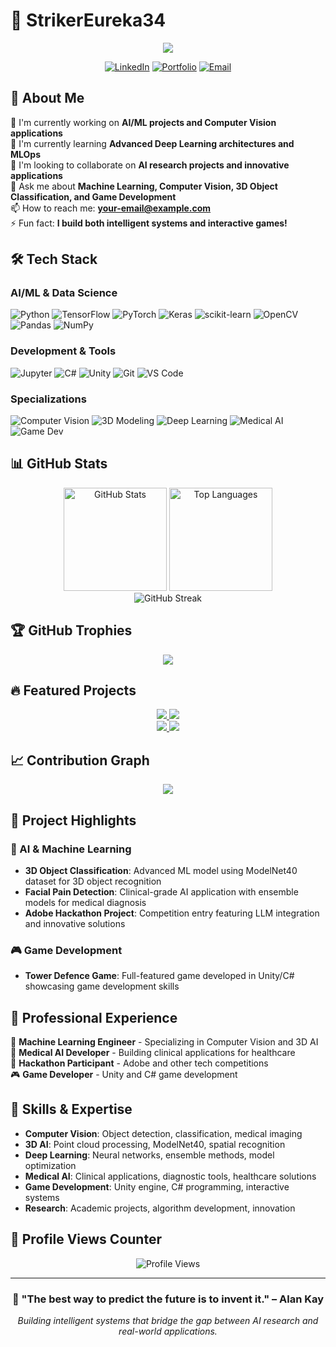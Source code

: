 # 🚀 StrikerEureka34

<div align="center">
  <img src="https://readme-typing-svg.herokuapp.com/?lines=Machine+Learning+Engineer;AI+%26+Computer+Vision+Specialist;Game+Developer;Always+exploring+new+tech&center=true&width=500&height=50">
</div>

<div align="center">
  
[![LinkedIn](https://img.shields.io/badge/LinkedIn-0077B5?style=for-the-badge&logo=linkedin&logoColor=white)](your-linkedin-url)
[![Portfolio](https://img.shields.io/badge/Portfolio-255E63?style=for-the-badge&logo=About.me&logoColor=white)](your-portfolio-url)
[![Email](https://img.shields.io/badge/Email-D14836?style=for-the-badge&logo=gmail&logoColor=white)](mailto:your-email@example.com)

</div>

## 🎯 About Me

🔭 I'm currently working on **AI/ML projects and Computer Vision applications**  
🌱 I'm currently learning **Advanced Deep Learning architectures and MLOps**  
👯 I'm looking to collaborate on **AI research projects and innovative applications**  
💬 Ask me about **Machine Learning, Computer Vision, 3D Object Classification, and Game Development**  
📫 How to reach me: **your-email@example.com**  
⚡ Fun fact: **I build both intelligent systems and interactive games!**

## 🛠️ Tech Stack

### AI/ML & Data Science
![Python](https://img.shields.io/badge/Python-3776AB?style=for-the-badge&logo=python&logoColor=white)
![TensorFlow](https://img.shields.io/badge/TensorFlow-FF6F00?style=for-the-badge&logo=tensorflow&logoColor=white)
![PyTorch](https://img.shields.io/badge/PyTorch-EE4C2C?style=for-the-badge&logo=pytorch&logoColor=white)
![Keras](https://img.shields.io/badge/Keras-D00000?style=for-the-badge&logo=keras&logoColor=white)
![scikit-learn](https://img.shields.io/badge/scikit--learn-F7931E?style=for-the-badge&logo=scikit-learn&logoColor=white)
![OpenCV](https://img.shields.io/badge/OpenCV-27338e?style=for-the-badge&logo=OpenCV&logoColor=white)
![Pandas](https://img.shields.io/badge/Pandas-2C2D72?style=for-the-badge&logo=pandas&logoColor=white)
![NumPy](https://img.shields.io/badge/NumPy-013243?style=for-the-badge&logo=numpy&logoColor=white)

### Development & Tools
![Jupyter](https://img.shields.io/badge/Jupyter-F37626?style=for-the-badge&logo=jupyter&logoColor=white)
![C#](https://img.shields.io/badge/C%23-239120?style=for-the-badge&logo=c-sharp&logoColor=white)
![Unity](https://img.shields.io/badge/Unity-100000?style=for-the-badge&logo=unity&logoColor=white)
![Git](https://img.shields.io/badge/Git-F05032?style=for-the-badge&logo=git&logoColor=white)
![VS Code](https://img.shields.io/badge/VS_Code-0078D4?style=for-the-badge&logo=visual%20studio%20code&logoColor=white)

### Specializations
![Computer Vision](https://img.shields.io/badge/Computer_Vision-FF6B6B?style=for-the-badge&logo=opencv&logoColor=white)
![3D Modeling](https://img.shields.io/badge/3D_Modeling-4ECDC4?style=for-the-badge&logo=blender&logoColor=white)
![Deep Learning](https://img.shields.io/badge/Deep_Learning-45B7D1?style=for-the-badge&logo=tensorflow&logoColor=white)
![Medical AI](https://img.shields.io/badge/Medical_AI-96CEB4?style=for-the-badge&logo=dna&logoColor=white)
![Game Dev](https://img.shields.io/badge/Game_Dev-FFEAA7?style=for-the-badge&logo=unity&logoColor=white)

## 📊 GitHub Stats

<div align="center">
  <img src="https://github-readme-stats.vercel.app/api?username=StrikerEureka34&show_icons=true&theme=tokyonight&hide_border=true&count_private=true" alt="GitHub Stats" height="165">
  <img src="https://github-readme-stats.vercel.app/api/top-langs/?username=StrikerEureka34&layout=compact&theme=tokyonight&hide_border=true" alt="Top Languages" height="165">
</div>

<div align="center">
  <img src="https://github-readme-streak-stats.herokuapp.com/?user=StrikerEureka34&theme=tokyonight&hide_border=true" alt="GitHub Streak">
</div>

## 🏆 GitHub Trophies
<div align="center">
  <img src="https://github-profile-trophy.vercel.app/?username=StrikerEureka34&theme=tokyonight&no-frame=true&margin-w=15&margin-h=15&column=6">
</div>

## 🔥 Featured Projects

<div align="center">
  <a href="https://github.com/StrikerEureka34/3D-Object-Classification">
    <img src="https://github-readme-stats.vercel.app/api/pin/?username=StrikerEureka34&repo=3D-Object-Classification&theme=tokyonight&hide_border=true" />
  </a>
  <a href="https://github.com/StrikerEureka34/Facial-Pain-Detection">
    <img src="https://github-readme-stats.vercel.app/api/pin/?username=StrikerEureka34&repo=Facial-Pain-Detection&theme=tokyonight&hide_border=true" />
  </a>
</div>

<div align="center">
  <a href="https://github.com/StrikerEureka34/Adobe_Hackathon_Round_1A_1B">
    <img src="https://github-readme-stats.vercel.app/api/pin/?username=StrikerEureka34&repo=Adobe_Hackathon_Round_1A_1B&theme=tokyonight&hide_border=true" />
  </a>
  <a href="https://github.com/StrikerEureka34/Tower_Defence_Varise_Taskphase">
    <img src="https://github-readme-stats.vercel.app/api/pin/?username=StrikerEureka34&repo=Tower_Defence_Varise_Taskphase&theme=tokyonight&hide_border=true" />
  </a>
</div>

## 📈 Contribution Graph

<div align="center">
  <img src="https://github-readme-activity-graph.vercel.app/graph?username=StrikerEureka34&theme=tokyo-night&hide_border=true" />
</div>

## 🎯 Project Highlights

### 🧠 AI & Machine Learning
- **3D Object Classification**: Advanced ML model using ModelNet40 dataset for 3D object recognition
- **Facial Pain Detection**: Clinical-grade AI application with ensemble models for medical diagnosis
- **Adobe Hackathon Project**: Competition entry featuring LLM integration and innovative solutions

### 🎮 Game Development
- **Tower Defence Game**: Full-featured game developed in Unity/C# showcasing game development skills

## 💼 Professional Experience

🔬 **Machine Learning Engineer** - Specializing in Computer Vision and 3D AI  
🏥 **Medical AI Developer** - Building clinical applications for healthcare  
🎯 **Hackathon Participant** - Adobe and other tech competitions  
🎮 **Game Developer** - Unity and C# game development

## 🌟 Skills & Expertise

- **Computer Vision**: Object detection, classification, medical imaging
- **3D AI**: Point cloud processing, ModelNet40, spatial recognition
- **Deep Learning**: Neural networks, ensemble methods, model optimization
- **Medical AI**: Clinical applications, diagnostic tools, healthcare solutions
- **Game Development**: Unity engine, C# programming, interactive systems
- **Research**: Academic projects, algorithm development, innovation

## 🎨 Profile Views Counter

<div align="center">
  <img src="https://komarev.com/ghpvc/?username=StrikerEureka34&style=for-the-badge&color=brightgreen" alt="Profile Views">
</div>

---

<div align="center">
  
### 🌟 "The best way to predict the future is to invent it." – Alan Kay

*Building intelligent systems that bridge the gap between AI research and real-world applications.*

</div>
